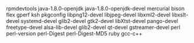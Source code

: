 rpmdevtools
java-1.8.0-openjdk java-1.8.0-openjdk-devel mercurial bison flex gperf ksh pkgconfig libpng12-devel libjpeg-devel libxml2-devel libxslt-devel systemd-devel glib2-devel gtk2-devel libXtst-devel pango-devel freetype-devel alsa-lib-devel glib2-devel qt-devel gstreamer-devel perl perl-version perl-Digest perl-Digest-MD5 ruby gcc-c++